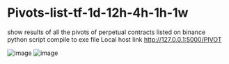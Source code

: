 # Pivots-list-tf-1d-12h-4h-1h-1w
show results of all the pivots of perpetual contracts listed on binance
python script compile to exe file 
Local host link  http://127.0.0.1:5000/PIVOT

![image](https://github.com/user-attachments/assets/4cbe101e-4ac2-4003-bc0a-e6684e49a46b)
![image](https://github.com/user-attachments/assets/13b2b838-645b-48a4-8d78-7b6bf3119f2f)




